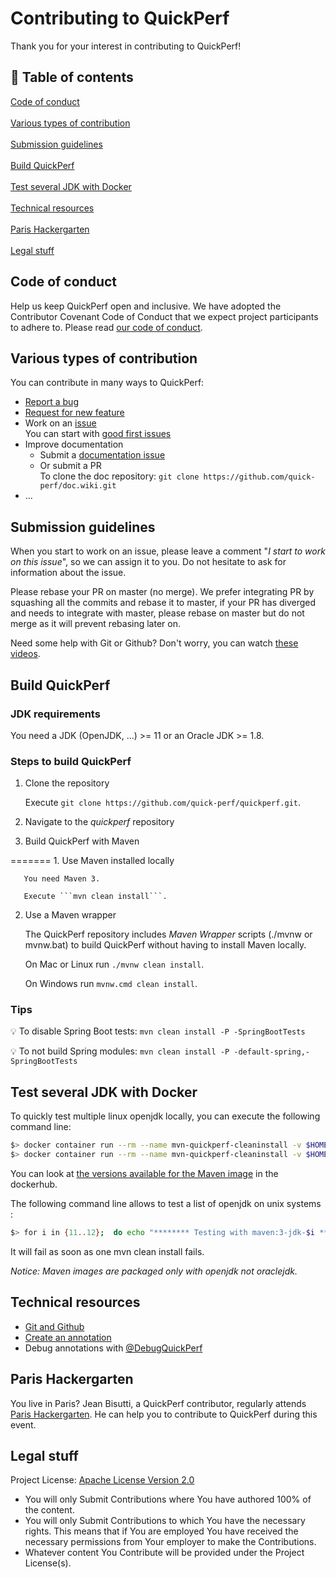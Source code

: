 # Contributing to QuickPerf 
Thank you for your interest in contributing to QuickPerf! <br>

## 🚩 Table of contents
[Code of conduct](#Code-of-conduct) <br><br>
[Various types of contribution](#Various-types-of-contribution) <br><br>
[Submission guidelines](#Submission-guidelines) <br><br>
[Build QuickPerf](#Build-QuickPerf) <br><br>
[Test several JDK with Docker](#Test-several-JDK-with-Docker) <br><br>
[Technical resources](#Technical-resources) <br><br>
[Paris Hackergarten](#Paris-Hackergarten)<br><br>
[Legal stuff](#Legal-stuff)

## Code of conduct
Help us keep QuickPerf open and inclusive. We have adopted the Contributor Covenant Code of Conduct that we expect project participants to adhere to. Please read [our code of conduct](./CODE_OF_CONDUCT.md).

##  Various types of contribution
You can contribute in many ways to QuickPerf:
* [Report a bug](https://github.com/quick-perf/quickperf/issues/new?assignees=&labels=bug&template=bug_report.md&title=)
* [Request for new feature](https://github.com/quick-perf/quickperf/issues/new?assignees=&labels=enhancement&template=feature_request.md&title=)
* Work on an [issue](https://github.com/quick-perf/quickperf/issues)<br>
 You can start with [good first issues](https://github.com/quick-perf/quickperf/labels/%3Athumbsup%3A%20good%20first%20issue)
* Improve documentation
  * Submit a [documentation issue](https://github.com/quick-perf/quickperf/issues/new?assignees=&labels=%3Aledger%3A+documentation&template=documentation-improvement.md&title=)
  * Or submit a PR <br>
  To clone the doc repository: ```git clone https://github.com/quick-perf/doc.wiki.git```
* ...

## Submission guidelines
When you start to work on an issue, please leave a comment "*I start to work on this issue*", so we can assign it to you. Do not hesitate to ask for information about the issue.

Please rebase your PR on master (no merge). We prefer integrating PR by squashing all the commits and rebase it to master, if your PR has diverged and needs to integrate with master, please rebase on master but do not merge as it will prevent rebasing later on.

Need some help with Git or Github? Don't worry, you can watch [these videos](https://egghead.io/courses/how-to-contribute-to-an-open-source-project-on-github).

## Build QuickPerf

### JDK requirements
You need a JDK (OpenJDK, ...) >= 11 or an Oracle JDK >= 1.8.

### Steps to build QuickPerf
1) Clone the repository
 
   Execute ```git clone https://github.com/quick-perf/quickperf.git```.

2) Navigate to the *quickperf* repository

3) Build QuickPerf with Maven

=======
    1. Use Maven installed locally
    
       You need Maven 3. 
       
       Execute ```mvn clean install```.
   
   2. Use a Maven wrapper
   
      The QuickPerf repository includes *Maven Wrapper* scripts (./mvnw or mvnw.bat) to build QuickPerf without having to install Maven locally.

      On Mac or Linux run ```./mvnw clean install```.

      On Windows run ```mvnw.cmd clean install```.
        
### Tips
  💡 To disable Spring Boot tests: ```mvn clean install -P -SpringBootTests```
  
  💡 To not build Spring modules: ```mvn clean install -P -default-spring,-SpringBootTests```

## Test several JDK with Docker

To quickly test multiple linux openjdk locally, you can execute the following command line:

```bash
$> docker container run --rm --name mvn-quickperf-cleaninstall -v $HOME/.m2:/root/.m2 -v $(pwd):/usr/src/quickperf -w /usr/src/quickperf maven:3-jdk-11 mvn clean install
$> docker container run --rm --name mvn-quickperf-cleaninstall -v $HOME/.m2:/root/.m2 -v $(pwd):/usr/src/quickperf -w /usr/src/quickperf maven:3-jdk-12 mvn clean install
```

You can look at [the versions available for the Maven image](https://hub.docker.com/_/maven) in the dockerhub.

The following command line allows to test a list of openjdk on unix systems :

```bash
$> for i in {11..12};  do echo "******** Testing with maven:3-jdk-$i **********"; docker container run --rm --name mvn-quickperf-cleaninstall -v $HOME/.m2:/root/.m2 -v $(pwd):/usr/src/quickperf -w /usr/src/quickperf maven:3-jdk-$i mvn clean install; if [[ $? != 0 ]]; then break; fi; done
```

It will fail as soon as one mvn clean install fails.

_Notice: Maven images are packaged only with openjdk not oraclejdk._

## Technical resources
* [Git and Github](https://egghead.io/courses/how-to-contribute-to-an-open-source-project-on-github)
* [Create an annotation](https://github.com/quick-perf/doc/wiki/Create-an-annotation)
* Debug annotations with [@DebugQuickPerf](https://github.com/quick-perf/doc/wiki/Core-annotations#DebugQuickPerf)

## Paris Hackergarten
You live in Paris? Jean Bisutti, a QuickPerf contributor, regularly attends [Paris Hackergarten](https://www.meetup.com/fr-FR/Paris-Hackergarten/). He can help you to contribute to QuickPerf during this event.

## Legal stuff
Project License: [Apache License Version 2.0](https://www.apache.org/licenses/LICENSE-2.0)
- You will only Submit Contributions where You have authored 100% of the content.
- You will only Submit Contributions to which You have the necessary rights. This means that if You are employed You have received the necessary permissions from Your employer to make the Contributions.
- Whatever content You Contribute will be provided under the Project License(s).